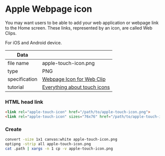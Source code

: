 # Apple Webpage icon

You may want users to be able to add your web application or webpage link
to the Home screen. These links, represented by an icon, are called Web Clips.

For iOS and Android device.

| Data          |               |
| ------------- | ------------- |
| file name     | apple-touch-icon.png |
| type          | PNG                  |
| specification | [Webpage Icon for Web Clip](https://developer.apple.com/library/ios/documentation/AppleApplications/Reference/SafariWebContent/ConfiguringWebApplications/ConfiguringWebApplications.html) |
| tutorial      | [Everything about touch icons](https://mathiasbynens.be/notes/touch-icons) |

### HTML head link

```html
<link rel="apple-touch-icon" href="/path/to/apple-touch-icon.png">
<link rel="apple-touch-icon" sizes="76x76" href="/path/to/apple-touch-icon-76x76.png">
```

### Create

```bash
convert -size 1x1 canvas:white apple-touch-icon.png
optipng -strip all apple-touch-icon.png
cat .path | xargs -n 1 cp -v apple-touch-icon.png
```
